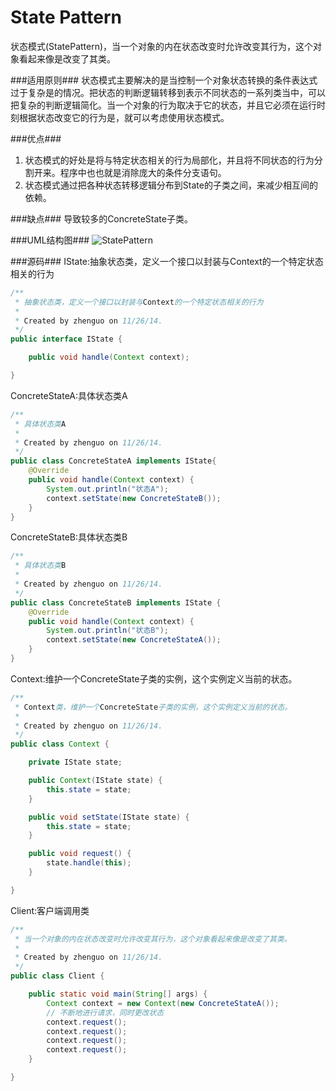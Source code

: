 State Pattern
=============

  状态模式(StatePattern)，当一个对象的内在状态改变时允许改变其行为，这个对象看起来像是改变了其类。
  
###适用原则###
  状态模式主要解决的是当控制一个对象状态转换的条件表达式过于复杂是的情况。把状态的判断逻辑转移到表示不同状态的一系列类当中，可以把复杂的判断逻辑简化。当一个对象的行为取决于它的状态，并且它必须在运行时刻根据状态改变它的行为是，就可以考虑使用状态模式。

###优点###
1. 状态模式的好处是将与特定状态相关的行为局部化，并且将不同状态的行为分割开来。程序中也也就是消除庞大的条件分支语句。
2. 状态模式通过把各种状态转移逻辑分布到State的子类之间，来减少相互间的依赖。

###缺点###
  导致较多的ConcreteState子类。
  
###UML结构图###
![StatePattern](/imgs/post/StatePattern.png)

###源码###
IState:抽象状态类，定义一个接口以封装与Context的一个特定状态相关的行为
```java
/**
 * 抽象状态类，定义一个接口以封装与Context的一个特定状态相关的行为
 *
 * Created by zhenguo on 11/26/14.
 */
public interface IState {

    public void handle(Context context);

}
```
ConcreteStateA:具体状态类A
```java
/**
 * 具体状态类A
 *
 * Created by zhenguo on 11/26/14.
 */
public class ConcreteStateA implements IState{
    @Override
    public void handle(Context context) {
        System.out.println("状态A");
        context.setState(new ConcreteStateB());
    }
}
```
ConcreteStateB:具体状态类B
```java
/**
 * 具体状态类B
 *
 * Created by zhenguo on 11/26/14.
 */
public class ConcreteStateB implements IState {
    @Override
    public void handle(Context context) {
        System.out.println("状态B");
        context.setState(new ConcreteStateA());
    }
}
```
Context:维护一个ConcreteState子类的实例，这个实例定义当前的状态。
```java
/**
 * Context类，维护一个ConcreteState子类的实例，这个实例定义当前的状态。
 *
 * Created by zhenguo on 11/26/14.
 */
public class Context {

    private IState state;

    public Context(IState state) {
        this.state = state;
    }

    public void setState(IState state) {
        this.state = state;
    }

    public void request() {
        state.handle(this);
    }

}
```
Client:客户端调用类
```java
/**
 * 当一个对象的内在状态改变时允许改变其行为，这个对象看起来像是改变了其类。
 *
 * Created by zhenguo on 11/26/14.
 */
public class Client {

    public static void main(String[] args) {
        Context context = new Context(new ConcreteStateA());
        // 不断地进行请求，同时更改状态
        context.request();
        context.request();
        context.request();
        context.request();
    }

}
```


  
